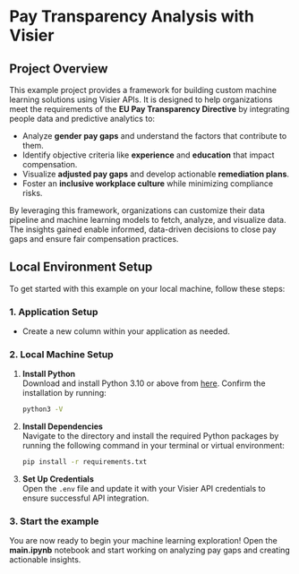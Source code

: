 # Pay Transparency Analysis with Visier

## Project Overview

This example project provides a framework for building custom machine learning solutions using Visier APIs. It is designed to help organizations meet the requirements of the **EU Pay Transparency Directive** by integrating people data and predictive analytics to:

- Analyze **gender pay gaps** and understand the factors that contribute to them.
- Identify objective criteria like **experience** and **education** that impact compensation.
- Visualize **adjusted pay gaps** and develop actionable **remediation plans**.
- Foster an **inclusive workplace culture** while minimizing compliance risks.

By leveraging this framework, organizations can customize their data pipeline and machine learning models to fetch, analyze, and visualize data. The insights gained enable informed, data-driven decisions to close pay gaps and ensure fair compensation practices.

## Local Environment Setup

To get started with this example on your local machine, follow these steps:

### 1. Application Setup
- Create a new column within your application as needed.

### 2. Local Machine Setup
1. **Install Python**  
   Download and install Python 3.10 or above from [here](https://www.python.org/downloads/). Confirm the installation by running:
    ```bash
    python3 -V
    ```

2. **Install Dependencies**  
    Navigate to the directory and install the required Python packages by running the following command in your terminal or virtual environment:
    ```bash
    pip install -r requirements.txt
    ```


3. **Set Up Credentials**  
Open the `.env` file and update it with your Visier API credentials to ensure successful API integration.

### 3. Start the example
You are now ready to begin your machine learning exploration! Open the **main.ipynb** notebook and start working on analyzing pay gaps and creating actionable insights.
